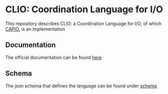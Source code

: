# CLIO: Coordination Language for I/O

This repository describes CLIO: a Coordination Language for I/O, of which [CAPIO](https://github.com/High-Performance-IO/capio), is an implementation

## Documentation

The official documentation can be found [here](https://clio.hpc4ai.unito.it/)

## Schema

The json schema that defines the language can be found under [schema](schema/clio.json)
